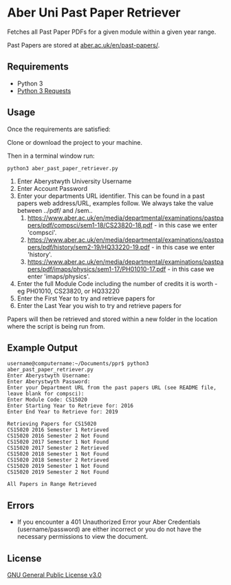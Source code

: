 # Aber Uni Past Paper Retriever
Fetches all Past Paper PDFs for a given module within a given year range.

Past Papers are stored at [aber.ac.uk/en/past-papers/](https://www.aber.ac.uk/en/past-papers/).

## Requirements
* Python 3
* [Python 3 Requests](https://pypi.org/project/requests/)

## Usage
Once the requirements are satisfied:

Clone or download the project to your machine.

Then in a terminal window run:

```
python3 aber_past_paper_retriever.py
```

1) Enter Aberystwyth University Username
2) Enter Account Password
3) Enter your departments URL identifier. This can be found in a past papers web address/URL, examples follow. We always take the value between ../pdf/ and /sem..
    1) https://www.aber.ac.uk/en/media/departmental/examinations/pastpapers/pdf/compsci/sem1-18/CS23820-18.pdf - in this case we enter 'compsci'.
    2) https://www.aber.ac.uk/en/media/departmental/examinations/pastpapers/pdf/history/sem2-19/HQ33220-19.pdf - in this case we enter 'history'.
    3) https://www.aber.ac.uk/en/media/departmental/examinations/pastpapers/pdf/imaps/physics/sem1-17/PH01010-17.pdf  - in this case we enter 'imaps/physics'.
4) Enter the full Module Code including the number of credits it is worth - eg PH01010, CS23820, or HQ33220
5) Enter the First Year to try and retrieve papers for
6) Enter the Last Year you wish to try and retrieve papers for

Papers will then be retrieved and stored within a new folder in the location where the script is being run from.

## Example Output
```
username@computername:~/Documents/ppr$ python3 aber_past_paper_retriever.py 
Enter Aberystwyth Username: 
Enter Aberystwyth Password: 
Enter your Department URL from the past papers URL (see README file, leave blank for compsci): 
Enter Module Code: CS15020
Enter Starting Year to Retrieve for: 2016
Enter End Year to Retrieve for: 2019

Retrieving Papers for CS15020
CS15020 2016 Semester 1 Retrieved
CS15020 2016 Semester 2 Not Found
CS15020 2017 Semester 1 Not Found
CS15020 2017 Semester 2 Retrieved
CS15020 2018 Semester 1 Not Found
CS15020 2018 Semester 2 Retrieved
CS15020 2019 Semester 1 Not Found
CS15020 2019 Semester 2 Not Found

All Papers in Range Retrieved

```


## Errors
* If you encounter a 401 Unauthorized Error your Aber Credentials (username/password) are either incorrect or you do not have the necessary permissions to view the document.

## License

[GNU General Public License v3.0](https://github.com/maw101/Aber-Past-Paper-Retriever/blob/master/LICENSE)
